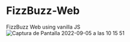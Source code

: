 # FizzBuzz-Web
FizzBuzz Web using vanilla JS
![Captura de Pantalla 2022-09-05 a las 10 15 51](https://user-images.githubusercontent.com/96486230/188402835-a801880a-4629-4c65-a9fe-5d6b43ab28f5.png)

